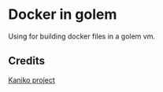 # Docker in golem
Using for building docker files in a golem vm.

## Credits
[Kaniko project](https://github.com/GoogleContainerTools/kaniko)